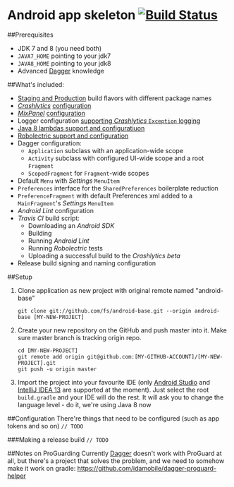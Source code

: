 Android app skeleton [![Build Status](https://travis-ci.org/fs/android-base.png)](https://travis-ci.org/fs/android-base)
============================================
##Prerequisites
* JDK 7 and 8 (you need both)
* `JAVA7_HOME` pointing to your jdk7
* `JAVA8_HOME` pointing to your jdk8
* Advanced [Dagger](http://square.github.io/dagger/) knowledge

##What's included:
* [Staging and Production](https://github.com/fs/android-base/blob/master/app/build.gradle#L33-L42) build flavors with different package names
* *[Crashlytics](https://crashlytics.com)* [configuration](https://github.com/fs/android-base/blob/master/app/src/main/AndroidManifest.xml#L30-L32)
* *[MixPanel](https://mixpanel.com/)* [configuration](https://github.com/fs/android-base/blob/master/app/src/main/res/values/tokens.xml#L3)
* Logger configuration [supporting *Crashlytics* `Exception` logging](https://github.com/fs/android-base/blob/master/app/src/main/java/com/flatstack/android/utils/TimberCrashReportingTree.java)
* [Java 8 lambdas support and configuratiuon](https://github.com/fs/android-base/blob/master/app/build.gradle#L87-L91)
* [Robolectric support and configuration](https://github.com/robolectric/robolectric-gradle-plugin)
* Dagger configuration:
	* `Application` subclass with an application-wide scope
	* `Activity` subclass with configured UI-wide scope and a root `Fragment`
	* `ScopedFragment` for `Fragment`-wide scopes
* Default `Menu` with *Settings* `MenuItem`
* `Preferences` interface for the `SharedPreferences` boilerplate reduction
* `PreferenceFragment` with default Preferences xml added to a `MainFragment`'s *Settings* `MenuItem`
* *Android Lint* configuration
* *Travis CI* build script:
    * Downloading an *Android SDK*
    * Building
    * Running *Android Lint*
    * Running *Robolectric* tests
    * Uploading a successful build to the *Crashlytics beta*
* Release build signing and naming configuration

##Setup
 1. Clone application as new project with original remote named "android-base"

    	git clone git://github.com/fs/android-base.git --origin android-base [MY-NEW-PROJECT]

 2. Create your new repository on the GitHub and push master into it. Make sure master branch is tracking origin repo.

        cd [MY-NEW-PROJECT]
    	git remote add origin git@github.com:[MY-GITHUB-ACCOUNT]/[MY-NEW-PROJECT].git
    	git push -u origin master

 3. Import the project into your favourite IDE (only [Android Studio](https://developer.android.com/sdk/installing/studio.html) and [IntelliJ IDEA 13](http://www.jetbrains.com/idea/) are supported at the moment).
Just select the root `build.gradle` and your IDE will do the rest.
It will ask you to change the language level - do it, we're using Java 8 now

##Configuration
There're things that need to be configured (such as app tokens and so on)
`// TODO`

###Making a release build
`// TODO`

##Notes on ProGuarding
Currently [Dagger](http://square.github.io/dagger/) doesn't work with ProGuard at all, but there's a project that solves the problem, and we need to somehow make it work on gradle: https://github.com/idamobile/dagger-proguard-helper